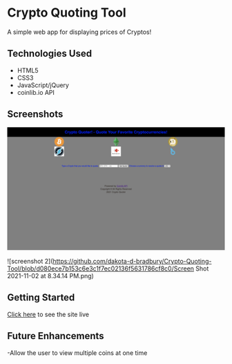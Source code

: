 # Crypto Quoting Tool
A simple web app for displaying prices of Cryptos!

## Technologies Used

- HTML5
- CSS3
- JavaScript/jQuery
- coinlib.io API

## Screenshots

![screenshot 1](https://github.com/dakota-d-bradbury/Crypto-Quoting-Tool/blob/1da785e2b478cdbf0f01746c6c40f4f8ec6bb975/Screen%20Shot%202021-11-02%20at%208.33.46%20PM.png)

![screenshot 2](https://github.com/dakota-d-bradbury/Crypto-Quoting-Tool/blob/d080ece7b153c6e3c1f7ec02136f5631786cf8c0/Screen Shot 2021-11-02 at 8.34.14 PM.png)

## Getting Started

[Click here](https://crypo-quoter.netlify.app/) to see the site live

## Future Enhancements

-Allow the user to view multiple coins at one time
